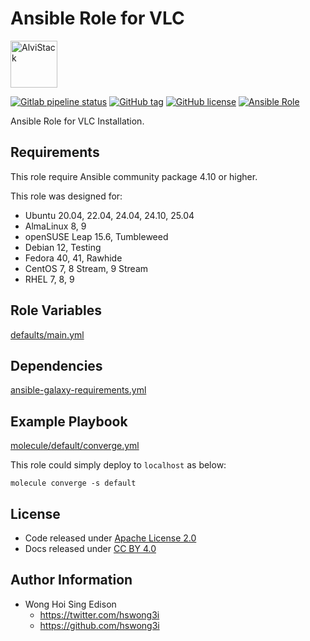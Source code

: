 # Ansible Role for VLC

<a href="https://alvistack.com" title="AlviStack" target="_blank"><img src="/alvistack.svg" height="75" alt="AlviStack"></a>

[![Gitlab pipeline status](https://img.shields.io/gitlab/pipeline/alvistack/ansible-role-vlc/master)](https://gitlab.com/alvistack/ansible-role-vlc/-/pipelines)
[![GitHub tag](https://img.shields.io/github/tag/alvistack/ansible-role-vlc.svg)](https://github.com/alvistack/ansible-role-vlc/tags)
[![GitHub license](https://img.shields.io/github/license/alvistack/ansible-role-vlc.svg)](https://github.com/alvistack/ansible-role-vlc/blob/master/LICENSE)
[![Ansible Role](https://img.shields.io/badge/galaxy-alvistack.vlc-blue.svg)](https://galaxy.ansible.com/alvistack/vlc)

Ansible Role for VLC Installation.

## Requirements

This role require Ansible community package 4.10 or higher.

This role was designed for:

- Ubuntu 20.04, 22.04, 24.04, 24.10, 25.04
- AlmaLinux 8, 9
- openSUSE Leap 15.6, Tumbleweed
- Debian 12, Testing
- Fedora 40, 41, Rawhide
- CentOS 7, 8 Stream, 9 Stream
- RHEL 7, 8, 9

## Role Variables

[defaults/main.yml](defaults/main.yml)

## Dependencies

[ansible-galaxy-requirements.yml](ansible-galaxy-requirements.yml)

## Example Playbook

[molecule/default/converge.yml](molecule/default/converge.yml)

This role could simply deploy to `localhost` as below:

    molecule converge -s default

## License

- Code released under [Apache License 2.0](LICENSE)
- Docs released under [CC BY 4.0](http://creativecommons.org/licenses/by/4.0/)

## Author Information

- Wong Hoi Sing Edison
  - <https://twitter.com/hswong3i>
  - <https://github.com/hswong3i>
